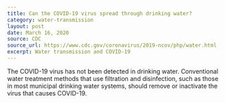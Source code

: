```yaml
---
title: Can the COVID-19 virus spread through drinking water?
category: water-transmission
layout: post
date: March 16, 2020
source: CDC
source_url: https://www.cdc.gov/coronavirus/2019-ncov/php/water.html
excerpt: Water transmission and COVID-19
---
```


The COVID-19 virus has not been detected in drinking water. Conventional water treatment methods that use filtration and disinfection, such as those in most municipal drinking water systems, should remove or inactivate the virus that causes COVID-19.
